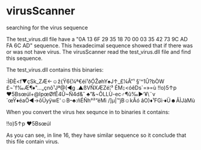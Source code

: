 # virusScanner
searching for the virus sequence 


The test_virus.dll file have a "0A 13 6F 29 35 18 70 00 03 35 42 73 9C AD FA 6C AD" sequence.
This hexadecimal sequence showed that if there was or was not have virus.
The virusScanner read the test_virus.dll file and find this sequence.



The test_virus.dll contains this binaries:


:ÌÐÈ<f▼çSk_ZÆ←☺ž{Ÿ6{¼ª€éì¹ðÓŽøhY♠J↑_£¼Â”¹ §'^1Û?bÒW
£¬ˆf‰Æ¶♦"…„çnô¹Jª@(◄g .▲ßVÑXÆZé¦³ ÉM↨<óêDs`=»=ù­
‼o)5↑p ♥5Bsœ­úl­+@IpœØfÊ4Û~Ñ4d&ˆ ♣”&¬ÕLLÙ-ec♂¶û‰►‘¥\¨v´œŸ♦éaÖ◄→õÜyÿwE'☺B–♣:ñÉÑh°²“ëMì /]µ|™jB☺kÃó âO)♦¹FGì·♦Ü☻ÂÌJàMù



When you convert the virus hex sequnce in to binaries  it contains:

‼o)5↑p ♥5Bsœ­úl­

As you can see, in line 16, they have similar sequence so it conclude that this file contain virus.

